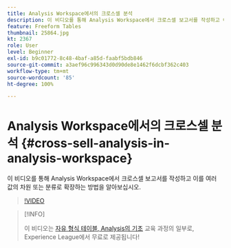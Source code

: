 ```yaml
---
title: Analysis Workspace에서의 크로스셀 분석
description: 이 비디오를 통해 Analysis Workspace에서 크로스셀 보고서를 작성하고 이를 여러 값의 차원 또는 분류로 확장하는 방법을 알아보십시오.
feature: Freeform Tables
thumbnail: 25864.jpg
kt: 2367
role: User
level: Beginner
exl-id: b9c01772-8c48-4baf-a85d-faabf5bdb846
source-git-commit: a3aef96c996343d0d90de8e1462f6dcbf362c403
workflow-type: tm+mt
source-wordcount: '85'
ht-degree: 100%

---
```


# Analysis Workspace에서의 크로스셀 분석 {#cross-sell-analysis-in-analysis-workspace}

이 비디오를 통해 Analysis Workspace에서 크로스셀 보고서를 작성하고 이를 여러 값의 차원 또는 분류로 확장하는 방법을 알아보십시오.

>[!VIDEO](https://video.tv.adobe.com/v/25864/?quality=12)

>[!INFO]
>
> 이 비디오는 [자유 형식 테이블, Analysis의 기초](https://experienceleague.adobe.com/?recommended=Analytics-U-1-2020.3) 교육 과정의 일부로, Experience League에서 무료로 제공됩니다!

